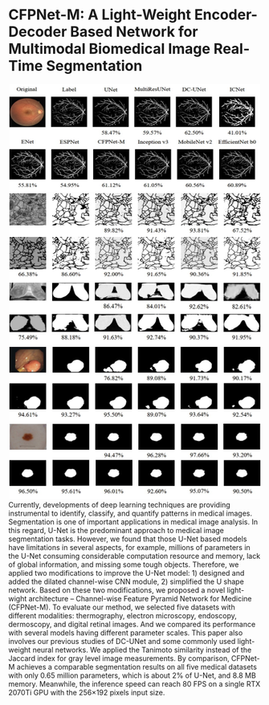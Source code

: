 # CFPNet-M: A Light-Weight Encoder-Decoder Based Network for Multimodal Biomedical Image Real-Time Segmentation
<div align=center><img src="https://github.com/AngeLouCN/CFPNet-Medicine/blob/main/results/Drive.jpg" width="500" height="215" alt="Result"/></div>
<div align=center><img src="https://github.com/AngeLouCN/CFPNet-Medicine/blob/main/results/ISBI.jpg" width="500" height="175" alt="Result"/></div>
<div align=center><img src="https://github.com/AngeLouCN/CFPNet-Medicine/blob/main/results/Infrared Breast.jpg" width="500" height="125" alt="Result"/></div>
<div align=center><img src="https://github.com/AngeLouCN/CFPNet-Medicine/blob/main/results/Cvc-ClinicDB.jpg" width="500" height="150" alt="Result"/></div>
<div align=center><img src="https://github.com/AngeLouCN/CFPNet-Medicine/blob/main/results/ISIC2018.jpg" width="500" height="150" alt="Result"/></div>
Currently, developments of deep learning techniques are providing instrumental to identify, classify, and quantify patterns in medical images. Segmentation is one of important applications in medical image analysis. In this regard, U-Net is the predominant approach to medical image segmentation tasks. However, we found that those U-Net based models have limitations in several aspects, for example, millions of parameters in the U-Net consuming considerable computation resource and memory, lack of global information, and missing some tough objects. Therefore, we applied two modifications to improve the U-Net model: 1) designed and added the dilated channel-wise CNN module, 2) simplified the U shape network. Based on these two modifications, we proposed a novel light-wight architecture – Channel-wise Feature Pyramid Network for Medicine (CFPNet-M). To evaluate our method, we selected five datasets with different modalities: thermography, electron microscopy, endoscopy, dermoscopy, and digital retinal images. And we compared its performance with several models having different parameter scales. This paper also involves our previous studies of DC-UNet and some commonly used light-weight neural networks. We applied the Tanimoto similarity instead of the Jaccard index for gray level image measurements. By comparison, CFPNet-M achieves a comparable segmentation results on all five medical datasets with only 0.65 million parameters, which is about 2% of U-Net, and 8.8 MB memory. Meanwhile, the inference speed can reach 80 FPS on a single RTX 2070Ti GPU with the 256×192 pixels input size.

